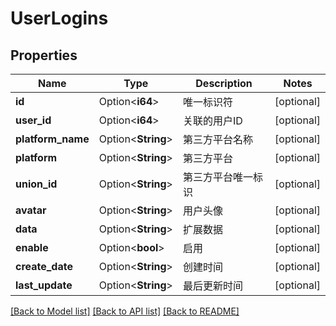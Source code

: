 # UserLogins

## Properties

Name | Type | Description | Notes
------------ | ------------- | ------------- | -------------
**id** | Option<**i64**> | 唯一标识符 | [optional]
**user_id** | Option<**i64**> | 关联的用户ID | [optional]
**platform_name** | Option<**String**> | 第三方平台名称 | [optional]
**platform** | Option<**String**> | 第三方平台 | [optional]
**union_id** | Option<**String**> | 第三方平台唯一标识 | [optional]
**avatar** | Option<**String**> | 用户头像 | [optional]
**data** | Option<**String**> | 扩展数据 | [optional]
**enable** | Option<**bool**> | 启用 | [optional]
**create_date** | Option<**String**> | 创建时间 | [optional]
**last_update** | Option<**String**> | 最后更新时间 | [optional]

[[Back to Model list]](../README.md#documentation-for-models) [[Back to API list]](../README.md#documentation-for-api-endpoints) [[Back to README]](../README.md)


